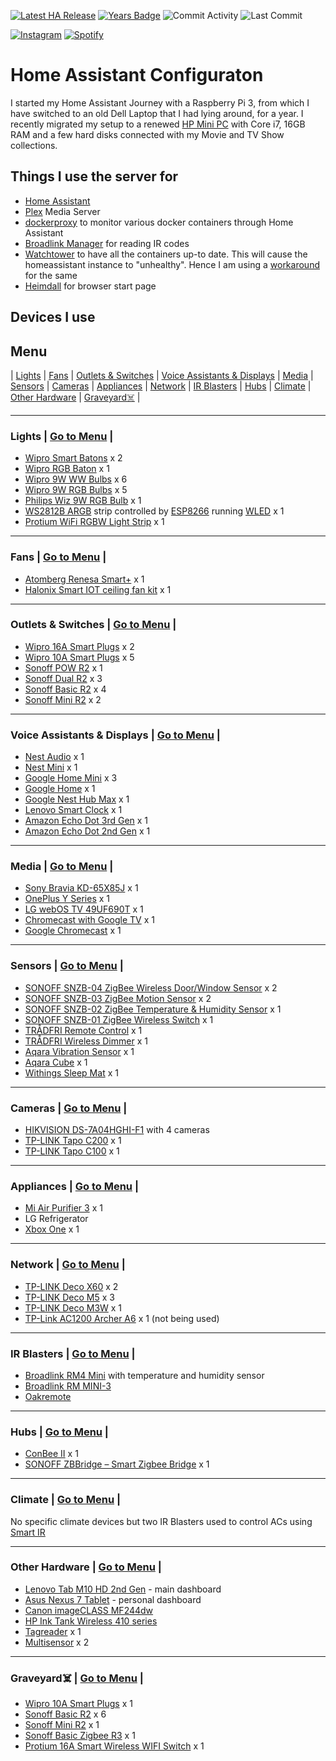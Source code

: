 [![Latest HA Release](https://img.shields.io/github/v/release/home-assistant/home-assistant?include_prereleases&label=Latest%20HA%20Version&logo=home-assistant)](https://github.com/home-assistant/home-assistant/releases/latest)
[![Years Badge](https://badges.pufler.dev/years/n00bcodr?color=darkgreen)](https://github.com/n00bcodr)
![Commit Activity](https://img.shields.io/github/commit-activity/w/n00bcodr/homeassistant?color=red)
![Last Commit](https://img.shields.io/github/last-commit/n00bcodr/homeassistant?color=purple)



[![Instagram](https://img.shields.io/badge/Instagram-%23E4405F.svg?style=for-the-badge&logo=Instagram&logoColor=white)](https://www.instagram.com/pavanthanuj/)
[![Spotify](https://img.shields.io/badge/Spotify-1ED760?style=for-the-badge&logo=spotify&logoColor=white)](https://open.spotify.com/user/21eb7srfkhj4oefepym2q5cpq)
# Home Assistant Configuraton

I started my Home Assistant Journey with a Raspberry Pi 3, from which I have switched to an old Dell Laptop that I had lying around, for a year. I recently migrated my setup to a renewed [HP Mini PC](https://www.amazon.in/gp/product/B09RTMLB15) with Core i7, 16GB RAM and a few hard disks connected with my Movie and TV Show collections.


## Things I use the server for

* [Home Assistant](https://home-assistant.io/)
* [Plex](https://www.plex.tv/) Media Server
* [dockerproxy](https://github.com/Tecnativa/docker-socket-proxy) to monitor various docker containers through Home Assistant
* [Broadlink Manager](https://hub.docker.com/r/techblog/broadlinkmanager) for reading IR codes
* [Watchtower](https://github.com/containrrr/watchtower) to have all the containers up-to date. This will cause the homeassistant instance to "unhealthy". Hence I am using a [workaround](https://gist.github.com/HCanber/700b4a5c685b9b97fb4865de6eaff0f3) for the same
* [Heimdall](https://hub.docker.com/r/linuxserver/heimdall) for browser start page




## Devices I use

## <a name="menu">Menu</a>
 | [Lights](#lights) | [Fans](#fans) | [Outlets & Switches](#outlets) | [Voice Assistants & Displays](#smartspeakers) | [Media](#media) | [Sensors](#sensors) | [Cameras](#cameras) | [Appliances](#appliances) | [Network](#network) | [IR Blasters](#ir) | [Hubs](#hubs) | [Climate](#climate) | [Other Hardware](#other) | [Graveyard☠️](#graveyard) |

---

### <a name="lights">Lights</a> | [Go to Menu](#menu) |
- [Wipro Smart Batons](https://www.amazon.in/Batten-Compatible-Amazon-Google-Assistant/dp/B07P7JNQ56) x 2
- [Wipro RGB Baton](https://www.amazon.in/wipro-Million-Compatible-Assistant-DS22000/dp/B08D19X3LS) x 1
- [Wipro 9W WW Bulbs](https://www.amazon.in/gp/product/B07WZNNYDM) x 6
- [Wipro 9W RGB Bulbs](https://www.amazon.in/gp/product/B08C83HKJS) x 5
- [Philips Wiz 9W RGB Bulb](https://www.amazon.in/Philips-Connected-Dimmable-Compatible-Assistant/dp/B07XD8G2HR) x 1
- [WS2812B ARGB](https://cdn-shop.adafruit.com/datasheets/WS2812B.pdf) strip controlled by [ESP8266](https://www.espressif.com/en/products/socs/esp8266) running [WLED](https://github.com/Aircoookie/WLED) x 1
- [Protium WiFi RGBW Light Strip](https://www.amazon.in/gp/product/B081Z7L2V3) x 1
---

### <a name="fans">Fans</a> | [Go to Menu](#menu) |
- [Atomberg Renesa Smart+](https://atomberg.com/shop/ceiling-fans/atomberg-renesa-smart-plus-bldc-motor-with-remote-3-blade-ceiling-fan/) x 1
- [Halonix Smart IOT ceiling fan kit](https://www.amazon.in/gp/product/B07NBW5TT6/) x 1
---

### <a name="outlets">Outlets & Switches</a> | [Go to Menu](#menu) |
- [Wipro 16A Smart Plugs](https://www.amazon.in/Wipro-Monitoring-Appliances-Microwave-Conditioners/dp/B08HN9Q2SZ) x 2
- [Wipro 10A Smart Plugs](https://www.amazon.in/gp/product/B08HNB2FSH) x 5
- [Sonoff POW R2](https://sonoff.tech/product/diy-smart-switch/powr2/) x 1
- [Sonoff Dual R2](https://sonoff.tech/product/diy-smart-switch/dualr2/) x 3
- [Sonoff Basic R2](https://sonoff.tech/product/diy-smart-switch/basicr2/) x 4
- [Sonoff Mini R2](https://sonoff.tech/product/diy-smart-switch/minir2/) x 2


---
### <a name="smartspeakers">Voice Assistants & Displays</a> | [Go to Menu](#menu) |
- [Nest Audio](https://store.google.com/us/product/nest_audio) x 1
- [Nest Mini](https://store.google.com/us/product/google_nest_mini) x 1
- [Google Home Mini](https://www.flipkart.com/google-home-mini-assistant-smart-speaker/p/itm960a3af84a20b) x 3
- [Google Home](https://www.flipkart.com/google-home-assistant-smart-speaker/p/itm003b8619d4670) x 1
- [Google Nest Hub Max](https://store.google.com/us/product/google_nest_hub_max?hl=en-US) x 1
- [Lenovo Smart Clock](https://www.flipkart.com/lenovo-smart-clock-google-assistant-speaker/p/itm39f6a1348e45e) x 1
- [Amazon Echo Dot 3rd Gen](https://www.amazon.in/Echo-Dot-3rd-Gen/dp/B07PFFMP9P) x 1
- [Amazon Echo Dot 2nd Gen](https://www.amazon.in/Amazon-RS03QR-Echo-Dot-Black/dp/B072DR5HYL) x 1
---
### <a name="media">Media</a> | [Go to Menu](#menu) |
- [Sony Bravia KD-65X85J](https://www.sony.co.in/electronics/televisions/x85j-series) x 1
- [OnePlus Y Series](https://www.amazon.in/OnePlus-inches-Ready-Android-32Y1/dp/B08B42LWKN) x 1
- [LG webOS TV 49UF690T](https://www.lg.com/in/support/product/lg-49UF690T.ATR) x 1
- [Chromecast with Google TV](https://store.google.com/us/product/chromecast_google_tv?hl=en-US) x 1
- [Google Chromecast](https://store.google.com/us/product/chromecast?hl=en-GB) x 1

---
### <a name="sensors">Sensors</a> | [Go to Menu](#menu) |
- [SONOFF SNZB-04 ZigBee Wireless Door/Window Sensor](https://sonoff.tech/product/smart-home-security/snzb-04/) x 2
- [SONOFF SNZB-03 ZigBee Motion Sensor](https://sonoff.tech/product/smart-home-security/snzb-03/) x 2
- [SONOFF SNZB-02 ZigBee Temperature & Humidity Sensor](https://sonoff.tech/product/smart-home-security/snzb-02/) x 1
- [SONOFF SNZB-01 ZigBee Wireless Switch](https://sonoff.tech/product/smart-home-security/snzb-01/) x 1
- [TRÅDFRI Remote Control](https://www.ikea.com/in/en/p/tradfri-remote-control-60443127) x 1
- [TRÅDFRI Wireless Dimmer](https://www.ikea.com/in/en/p/tradfri-wireless-dimmer-white-90408599) x 1
- [Aqara Vibration Sensor](https://www.aqara.com/en/vibration_sensor.html) x 1
- [Aqara Cube](https://www.aqara.com/en/cube.html) x 1
- [Withings Sleep Mat](https://www.withings.com/us/en/sleep) x 1


---
### <a name="cameras">Cameras</a> | [Go to Menu](#menu) |
- [HIKVISION DS-7A04HGHI-F1](https://www.amazon.in/Hikvision-Upgraded-4Channel-DS-7A04HGHI-F1-Turbo/dp/B017WNRG5E) with 4 cameras
- [TP-LINK Tapo C200](https://www.amazon.in/gp/product/B07XLML2YS) x 1
- [TP-LINK Tapo C100](https://www.amazon.in/gp/product/B083V41T6M) x 1

---
### <a name="appliances">Appliances</a> | [Go to Menu](#menu) |
- [Mi Air Purifier 3](https://www.amazon.in/Mi-Purifier-Filter-Smart-Connectivity/dp/B0811VCGL5) x 1
- LG Refrigerator
- [Xbox One](https://en.wikipedia.org/wiki/Xbox_One) x 1
---
### <a name="network">Network</a> | [Go to Menu](#menu) |
- [TP-LINK Deco X60](https://www.amazon.in/gp/product/B08DYQLVPL) x 2
- [TP-LINK Deco M5](https://www.amazon.in/gp/product/B072BZ62QS) x 3
- [TP-LINK Deco M3W](https://www.amazon.in/gp/product/B07TT5752B) x 1
- [TP-Link AC1200 Archer A6](https://www.amazon.in/gp/product/B07W9KYT62) x 1 (not being used)
---

### <a name="ir">IR Blasters</a> | [Go to Menu](#menu) |
- [Broadlink RM4 Mini](https://www.amazon.in/gp/product/B0824486ZR) with temperature and humidity sensor
- [Broadlink RM MINI-3](https://www.amazon.in/gp/product/B076NRKR4B)
- [Oakremote](https://www.amazon.in/OAKTER-Oakremote-Universal-Compatibility-Conditioner/dp/B07T65KSLC)
---

### <a name="hubs">Hubs</a> | [Go to Menu](#menu) |

- [ConBee II](https://www.phoscon.de/en/conbee2) x 1
- [SONOFF ZBBridge – Smart Zigbee Bridge](https://itead.cc/product/sonoff-zbbridge/) x 1

---
### <a name="climate">Climate</a> | [Go to Menu](#menu) |

No specific climate devices but two IR Blasters used to control ACs  using [Smart IR](https://github.com/smartHomeHub/SmartIR)

---
### <a name="other">Other Hardware</a> | [Go to Menu](#menu) |
- [Lenovo Tab M10 HD 2nd Gen](https://www.amazon.in/gp/product/B08ZYT3MGD) - main dashboard
- [Asus Nexus 7 Tablet](https://www.gsmarena.com/asus_google_nexus_7-4850.php) - personal dashboard
- [Canon imageCLASS MF244dw](https://in.canon/en/support/imageCLASS%20MF244dw/model)
- [HP Ink Tank Wireless 410 series](https://support.hp.com/in-en/product/hp-ink-tank-wireless-410-series/16180953)
- [Tagreader](https://github.com/adonno/tagreader) x 1
- [Multisensor](https://esphome.io/cookbook/bruh.html) x 2

---
### <a name="graveyard">Graveyard☠️</a> | [Go to Menu](#menu) |
- [Wipro 10A Smart Plugs](https://www.amazon.in/gp/product/B08HNB2FSH) x 1
- [Sonoff Basic R2](https://sonoff.tech/product/diy-smart-switch/basicr2/) x 6
- [Sonoff Mini R2](https://sonoff.tech/product/diy-smart-switch/minir2/) x 1
- [Sonoff Basic Zigbee R3](https://sonoff.tech/product/diy-smart-switch/basiczbr3/) x 1
- [Protium 16A Smart Wireless WIFI Switch](https://www.amazon.in/gp/product/B07W81L1V4) x 1

